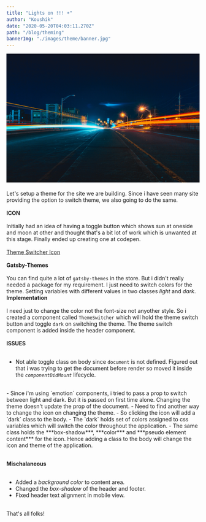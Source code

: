 ```yaml
---
title: "Lights on !!! ☀️"
author: "Koushik"
date: "2020-05-20T04:03:11.270Z"
path: "/blog/theming"
bannerImg: "./images/theme/banner.jpg"
---
```

![image](./images/theme/banner.jpg)  
\
Let's setup a theme for the site we are building. Since i have seen many site providing the option to switch theme, we also going to do the same.  
\
**ICON**  
\
Initially had an idea of having a toggle button which shows sun at oneside and moon at other and thought that's a bit lot of work which is unwanted at this stage. Finally ended up creating one at codepen.  
\
[Theme Switcher Icon](https://codepen.io/koushik27/pen/NWGeKPz)  
\
**Gatsby-Themes**  
\
You can find quite a lot of `gatsby-themes` in the store. But i didn't really needed a package for my requirement. I just need to switch colors for the theme. Setting variables with different values in two classes *light* and *dark*.
\
**Implementation**  
\
I need just to change the color not the font-size not anyother style. So i created a component called `ThemeSwitcher` which will hold the theme switch button and toggle `dark` on switching the theme. The theme switch component is added inside the header component.  
\
**ISSUES**  
<br>
- Not able toggle class on body since `document` is not defined. Figured out that i was trying to get the document before render so moved it inside the *`componentDidMount`* lifecycle.  
<br/>
- Since i'm using `emotion` components, i tried to pass a prop to switch between light and dark. But it is passed on first time alone. Changing the theme doesn't update the prop of the document.  
  - Need to find another way to change the icon on changing the theme.
  - So clicking the icon will add a `dark` class to the body.
  - The `dark` holds set of colors assigned to css variables which will switch the color throughout the application.
  - The same class holds the ***box-shadow***, ***color*** and ***pseudo element content*** for the icon. Hence adding a class to the body will change the icon and theme of the application.

\
**Mischalaneous**  
<br>
- Added a *background color* to content area.
- Changed the *box-shadow* of the header and footer.
- Fixed header text alignment in mobile view.

\
That's all folks!